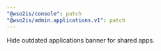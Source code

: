 ```yaml
---
"@wso2is/console": patch
"@wso2is/admin.applications.v1": patch
---
```


Hide outdated applications banner for shared apps.

